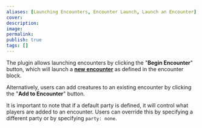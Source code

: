 ```yaml
---
aliases: [Launching Encounters, Encounter Launch, Launch an Encounter]
cover: 
description: 
image: 
permalink: 
publish: true
tags: []
---
```


The plugin allows launching encounters by clicking the "**Begin Encounter**" button, which will launch a <b><u>new encounter</u></b> as defined in the encounter block. 

Alternatively, users can add creatures to an existing encounter by clicking the "**Add to Encounter**" button.

It is important to note that if a default party is defined, it will control what players are added to an encounter. Users can override this by specifying a different party or by specifying `party: none`.